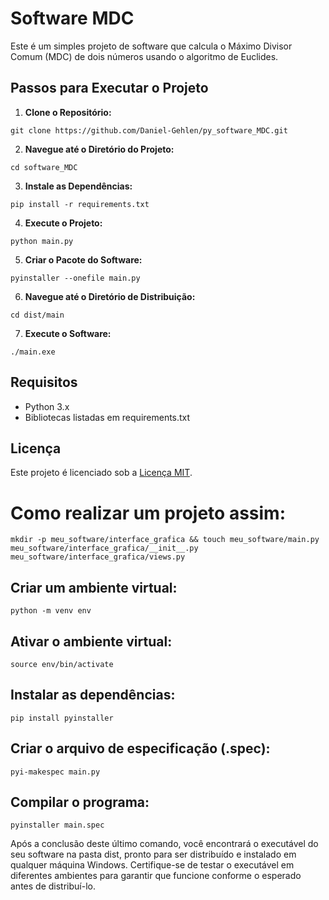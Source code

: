 # Software MDC

Este é um simples projeto de software que calcula o Máximo Divisor Comum (MDC) de dois números usando o algoritmo de Euclides.

## Passos para Executar o Projeto

1. **Clone o Repositório:**

```
git clone https://github.com/Daniel-Gehlen/py_software_MDC.git
```

2. **Navegue até o Diretório do Projeto:**

```
cd software_MDC
```

3. **Instale as Dependências:**

```
pip install -r requirements.txt
```

4. **Execute o Projeto:**

```
python main.py
```

5. **Criar o Pacote do Software:**

```
pyinstaller --onefile main.py
```

6. **Navegue até o Diretório de Distribuição:**

```
cd dist/main
```

7. **Execute o Software:**

```
./main.exe
```

## Requisitos

- Python 3.x
- Bibliotecas listadas em requirements.txt

## Licença

Este projeto é licenciado sob a [Licença MIT](LICENSE).


# Como realizar um projeto assim:

```
mkdir -p meu_software/interface_grafica && touch meu_software/main.py meu_software/interface_grafica/__init__.py meu_software/interface_grafica/views.py
```

## Criar um ambiente virtual:

```
python -m venv env
```

## Ativar o ambiente virtual:

```
source env/bin/activate
```

## Instalar as dependências:

```
pip install pyinstaller
```

## Criar o arquivo de especificação (.spec):

```
pyi-makespec main.py
```

## Compilar o programa:

```
pyinstaller main.spec
```

Após a conclusão deste último comando, você encontrará o executável do seu software na pasta dist, pronto para ser distribuído e instalado em qualquer máquina Windows. Certifique-se de testar o executável em diferentes ambientes para garantir que funcione conforme o esperado antes de distribuí-lo.
